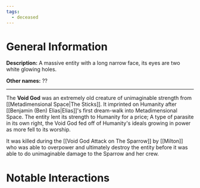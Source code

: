 ```yaml
---
tags:
  - deceased
---
```

# General Information
**Description:** A massive entity with a long narrow face, its eyes are two white glowing holes.

**Other names:** ??

---
The **Void God** was an extremely old creature of unimaginable strength from [[Metadimensional Space|The Sticks]]. It imprinted on Humanity after [[Benjamin (Ben) Elias|Elias]]'s first dream-walk into Metadimensional Space. The entity lent its strength to Humanity for a price; A type of parasite in its own right, the Void God fed off of Humanity's ideals growing in power as more fell to its worship.

It was killed during the [[Void God Attack on The Sparrow]] by [[Milton]] who was able to overpower and ultimately destroy the entity before it was able to do unimaginable damage to the Sparrow and her crew.

# Notable Interactions
